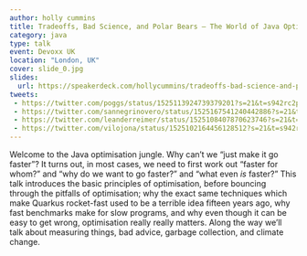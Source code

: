 ```yaml
---
author: holly cummins
title: Tradeoffs, Bad Science, and Polar Bears – The World of Java Optimisation
category: java
type: talk
event: Devoxx UK
location: "London, UK"
cover: slide_0.jpg
slides:
  url: https://speakerdeck.com/hollycummins/tradeoffs-bad-science-and-polar-bears-the-world-of-java-optimisation-675d2f50-304f-44c1-8a48-888111fac259
tweets:
 - https://twitter.com/poggs/status/1525113924739379201?s=21&t=s942rc2pCiOzXg5cHIsGaA
 - https://twitter.com/sannegrinovero/status/1525167541240442886?s=21&t=9QA7VjCwJPUPPOoVBqAtBA
 - https://twitter.com/leanderreimer/status/1525108407870623746?s=21&t=s942rc2pCiOzXg5cHIsGaA
 - https://twitter.com/vilojona/status/1525102164456128512?s=21&t=s942rc2pCiOzXg5cHIsGaA
---
```


Welcome to the Java optimisation jungle. Why can’t we “just make it go faster”? It turns out, in most cases, we need to first work out “faster for whom?” and “why do we want to go faster?” and “what even *is* faster?” This talk introduces the basic principles of optimisation, before bouncing through the pitfalls of optimisation; why the exact same techniques which make Quarkus rocket-fast used to be a terrible idea fifteen years ago, why fast benchmarks make for slow programs, and why even though it can be easy to get wrong, optimisation really really matters. Along the way we’ll talk about measuring things, bad advice, garbage collection, and climate change. 